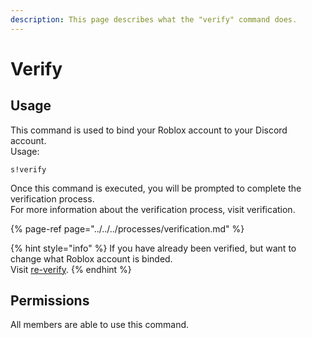 ```yaml
---
description: This page describes what the "verify" command does.
---
```


# Verify

## Usage

This command is used to bind your Roblox account to your Discord account.  
Usage:

```text
s!verify
```

Once this command is executed, you will be prompted to complete the verification process.  
For more information about the verification process, visit verification.

{% page-ref page="../../../processes/verification.md" %}

{% hint style="info" %}
If you have already been verified, but want to change what Roblox account is binded.  
Visit [re-verify](https://docs.soldier-bot.tk/commands/roblox/general-commands/re-verify).
{% endhint %}

## Permissions

All members are able to use this command.


